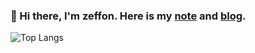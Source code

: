 ### 👋 Hi there, I'm zeffon. Here is my <a href="https://www.yuque.com/zeffon/blog" target="_blank">note</a> and <a href="https://zeffon.github.io"  target="_blank">blog</a>.

![Top Langs](https://github-readme-stats.vercel.app/api/top-langs/?username=Zeffon&layout=compact)
